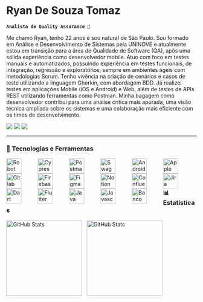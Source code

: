 # Ryan De Souza Tomaz

**`Analista de Quality Assurance 🐛`**

Me chamo Ryan, tenho 22 anos e sou natural de São Paulo. Sou formado em Análise e Desenvolvimento de Sistemas pela UNINOVE e atualmente estou em transição para a área de Qualidade de Software (QA), após uma sólida experiência como desenvolvedor mobile. Atuo com foco em testes manuais e automatizados, possuindo experiência em testes funcionais, de integração, regressão e exploratórios, sempre em ambientes ágeis com metodologias Scrum. Tenho vivência na criação de cenários e casos de teste utilizando a linguagem Gherkin, com abordagem BDD. Já realizei testes em aplicações Mobile (iOS e Android) e Web, além de testes de APIs REST utilizando ferramentas como Postman. Minha bagagem como desenvolvedor contribui para uma análise crítica mais apurada, uma visão técnica ampliada sobre os sistemas e uma colaboração mais eficiente com os times de desenvolvimento.

 <div>
  <a href="https://api.whatsapp.com/send?phone=5511942866725"><img src="https://img.shields.io/badge/WhatsApp-25D366?style=for-the-badge&logo=whatsapp&logoColor=white" target="_blank"></a>
   <a href = "mailto:ryantomaz1090@gmail.com"><img src="https://img.shields.io/badge/Gmail-D14836?style=for-the-badge&logo=gmail&logoColor=white" target="_blank"></a>
 	<a href="https://www.linkedin.com/in/ryan-souza/"><img src="https://img.shields.io/badge/LinkedIn-0077B5?style=for-the-badge&logo=linkedin&logoColor=white" target="_blank"></a>

---

### 🤖 Tecnologias e Ferramentas

<img align="left" alt="Robot Framework" title="Robot Framework" width="40px" style="padding-right: 40px;" src="https://upload.wikimedia.org/wikipedia/commons/4/4b/Robot-framework-logo.png"/>

<img align="left" alt="Cypress" title="Cypress" width="40px" style="padding-right: 40px;" src="https://cdn.jsdelivr.net/gh/devicons/devicon@latest/icons/cypressio/cypressio-original.svg"/>
<img align="left" alt="Postman" title="Postman" width="40px" style="padding-right: 40px;" src="https://cdn.jsdelivr.net/gh/devicons/devicon@latest/icons/postman/postman-original.svg"/>
<img align="left" alt="Swagger" title="Swagger" width="40px" style="padding-right: 40px;" src="https://cdn.jsdelivr.net/gh/devicons/devicon@latest/icons/swagger/swagger-original.svg"/>
<img align="left" alt="Android" title="Android" width="40px" style="padding-right: 40px;" src="https://cdn.jsdelivr.net/gh/devicons/devicon@latest/icons/android/android-original.svg"/>
<img align="left" alt="Apple" title="Apple" width="40px" style="padding-right: 40px;" src="https://cdn.jsdelivr.net/gh/devicons/devicon@latest/icons/apple/apple-original.svg"/>
<img align="left" alt="Gitlab" title="Gitlab" width="40px" style="padding-right: 40px;" src="https://cdn.jsdelivr.net/gh/devicons/devicon@latest/icons/gitlab/gitlab-original.svg"/>
<img align="left" alt="Firebase" title="Firebase" width="40px" style="padding-right: 40px;" src="https://cdn.jsdelivr.net/gh/devicons/devicon@latest/icons/firebase/firebase-original.svg"/>
<img align="left" alt="Figma" title="Figma" width="40px" style="padding-right: 40px;" src="https://cdn.jsdelivr.net/gh/devicons/devicon@latest/icons/figma/figma-original.svg"/>
<img align="left" alt="Notion" title="Notion" width="40px" style="padding-right: 40px;" src="https://cdn.jsdelivr.net/gh/devicons/devicon@latest/icons/notion/notion-original.svg"/>
<img align="left" alt="Confluence" title="Confluence" width="40px" style="padding-right: 40px;" src="https://cdn.jsdelivr.net/gh/devicons/devicon@latest/icons/confluence/confluence-original.svg"/>
<img align="left" alt="Jira" title="Jira" width="40px" style="padding-right: 40px;" src="https://cdn.jsdelivr.net/gh/devicons/devicon@latest/icons/jira/jira-original.svg"/>
<img align="left" alt="Dart" title="Dart" width="40px" style="padding-right: 40px;" src="https://cdn.jsdelivr.net/gh/devicons/devicon@latest/icons/dart/dart-original.svg"/>
<img align="left" alt="Flutter" title="Flutter" width="40px" style="padding-right: 40px;" src="https://cdn.jsdelivr.net/gh/devicons/devicon@latest/icons/flutter/flutter-original.svg"/>
<img align="left" alt="Java" title="Java" width="40px" style="padding-right: 40px;" src="https://cdn.jsdelivr.net/gh/devicons/devicon@latest/icons/java/java-original.svg"/>
<img align="left" alt="Javascript" title="Javascript" width="40px" style="padding-right: 40px;" src="https://cdn.jsdelivr.net/gh/devicons/devicon@latest/icons/javascript/javascript-original.svg"/>
<img align="left" alt="Banco de Dados" title="Banco de Dados" width="40px" style="padding-right: 40px;" src="https://cdn.jsdelivr.net/gh/devicons/devicon@latest/icons/azuresqldatabase/azuresqldatabase-original.svg"/>

<br/>
<br/>

### 📊 Estatísticas

  <img 
    align="left" 
    alt="GitHub Stats" 
    height="200" 
    style="padding-right: 10px;" 
    src="https://github-readme-stats.vercel.app/api?username=Ryan-STT&show_icons=true&theme=tokyonight&include_all_commits=true&locale=pt-br"
  />

<img 
      align="left" 
      alt="GitHub Stats" 
      height="200" 
      src="https://github-readme-stats.vercel.app/api/top-langs/?username=Ryan-STT&theme=tokyonight&layout=compact&custom_title=Tecnologias&langs_count=9"
  />
